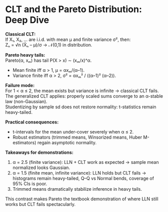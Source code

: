 # CLT and the Pareto Distribution: Deep Dive

**Classical CLT:**  
If X₁, X₂, … are i.i.d. with mean μ and finite variance σ², then:  
Zₙ = √n (X̄ₙ – μ)/σ → 𝒩(0,1) in distribution.

**Pareto heavy tails:**  
Pareto(α, xₘ) has tail P(X > x) ∼ (xₘ/x)^α.  
- Mean finite iff α > 1, μ = αxₘ/(α–1).  
- Variance finite iff α > 2, σ² = αxₘ² / ((α–1)² (α–2)).

**Failure mode:**  
For 1 < α ≤ 2, the mean exists but variance is infinite → classical CLT fails.  
The generalized CLT applies: properly scaled sums converge to an α-stable law (non-Gaussian).  
Studentizing by sample sd does not restore normality: t-statistics remain heavy-tailed.

**Practical consequences:**  
- t-intervals for the mean under-cover severely when α ≤ 2.  
- Robust estimators (trimmed means, Winsorized means, Huber M-estimators) regain asymptotic normality.

**Takeaways for demonstrations:**  
1. α = 2.5 (finite variance): LLN + CLT work as expected → sample mean normalized looks Gaussian.  
2. α = 1.5 (finite mean, infinite variance): LLN holds but CLT fails → histograms remain heavy-tailed, Q–Q vs Normal bends, coverage of 95% CIs is poor.  
3. Trimmed means dramatically stabilize inference in heavy tails.

This contrast makes Pareto the textbook demonstration of where LLN still works but CLT fails spectacularly.
